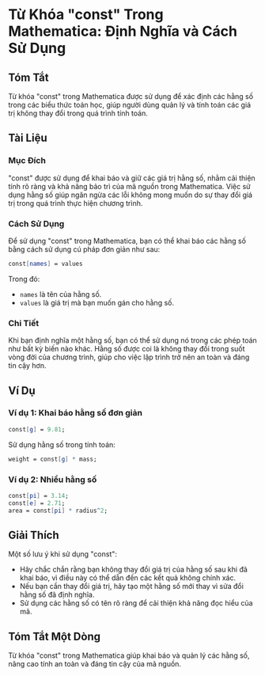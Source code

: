 <!--
Meta Description: # Từ Khóa "const" Trong Mathematica: Định Nghĩa và Cách Sử Dụng ## Tóm Tắt Từ khóa "const" trong Mathematica được sử dụng để xác định các hằng số tron...
Meta Keywords: hằng, const, trong, dụng, các
-->

# Từ Khóa "const" Trong Mathematica: Định Nghĩa và Cách Sử Dụng

## Tóm Tắt
Từ khóa "const" trong Mathematica được sử dụng để xác định các hằng số trong các biểu thức toán học, giúp người dùng quản lý và tính toán các giá trị không thay đổi trong quá trình tính toán.

## Tài Liệu
### Mục Đích
"const" được sử dụng để khai báo và giữ các giá trị hằng số, nhằm cải thiện tính rõ ràng và khả năng bảo trì của mã nguồn trong Mathematica. Việc sử dụng hằng số giúp ngăn ngừa các lỗi không mong muốn do sự thay đổi giá trị trong quá trình thực hiện chương trình.

### Cách Sử Dụng
Để sử dụng "const" trong Mathematica, bạn có thể khai báo các hằng số bằng cách sử dụng cú pháp đơn giản như sau:

```mathematica
const[names] = values
```

Trong đó:
- `names` là tên của hằng số.
- `values` là giá trị mà bạn muốn gán cho hằng số.

### Chi Tiết
Khi bạn định nghĩa một hằng số, bạn có thể sử dụng nó trong các phép toán như bất kỳ biến nào khác. Hằng số được coi là không thay đổi trong suốt vòng đời của chương trình, giúp cho việc lập trình trở nên an toàn và đáng tin cậy hơn.

## Ví Dụ
### Ví dụ 1: Khai báo hằng số đơn giản
```mathematica
const[g] = 9.81;
```
Sử dụng hằng số trong tính toán:
```mathematica
weight = const[g] * mass;
```

### Ví dụ 2: Nhiều hằng số
```mathematica
const[pi] = 3.14;
const[e] = 2.71;
area = const[pi] * radius^2;
```

## Giải Thích
Một số lưu ý khi sử dụng "const":
- Hãy chắc chắn rằng bạn không thay đổi giá trị của hằng số sau khi đã khai báo, vì điều này có thể dẫn đến các kết quả không chính xác.
- Nếu bạn cần thay đổi giá trị, hãy tạo một hằng số mới thay vì sửa đổi hằng số đã định nghĩa.
- Sử dụng các hằng số có tên rõ ràng để cải thiện khả năng đọc hiểu của mã.

## Tóm Tắt Một Dòng
Từ khóa "const" trong Mathematica giúp khai báo và quản lý các hằng số, nâng cao tính an toàn và đáng tin cậy của mã nguồn.